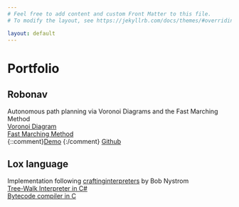 ```yaml
---
# Feel free to add content and custom Front Matter to this file.
# To modify the layout, see https://jekyllrb.com/docs/themes/#overriding-theme-defaults

layout: default
---
```

# Portfolio

## Robonav
Autonomous path planning via Voronoi Diagrams and the Fast Marching Method  
[Voronoi Diagram](/voronoi.markdown)  
[Fast Marching Method](/fmm.markdown)  
{::comment}[Demo](/robonav-demo.markdown)  {:/comment}
[Github](https://github.com/mikebrasher/robonav)

## Lox language
Implementation following [craftinginterpreters](https://craftinginterpreters.com/) by Bob Nystrom  
[Tree-Walk Interpreter in C#](https://github.com/mikebrasher/LoxSharp)  
[Bytecode compiler in C](https://github.com/mikebrasher/clox)  
